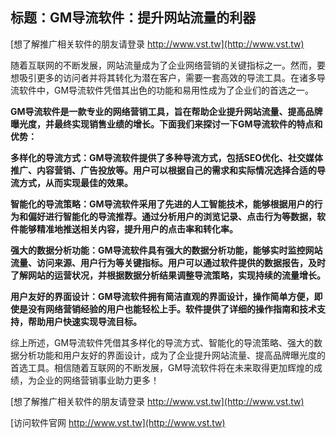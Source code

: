 ## **标题：GM导流软件：提升网站流量的利器**

[想了解推广相关软件的朋友请登录 http://www.vst.tw](http://www.vst.tw)

随着互联网的不断发展，网站流量成为了企业网络营销的关键指标之一。然而，要想吸引更多的访问者并将其转化为潜在客户，需要一套高效的导流工具。在诸多导流软件中，GM导流软件凭借其出色的功能和易用性成为了企业们的首选之一。

**GM导流软件是一款专业的网络营销工具，旨在帮助企业提升网站流量、提高品牌曝光度，并最终实现销售业绩的增长。下面我们来探讨一下GM导流软件的特点和优势：**

**多样化的导流方式：GM导流软件提供了多种导流方式，包括SEO优化、社交媒体推广、内容营销、广告投放等。用户可以根据自己的需求和实际情况选择合适的导流方式，从而实现最佳的效果。**

**智能化的导流策略：GM导流软件采用了先进的人工智能技术，能够根据用户的行为和偏好进行智能化的导流推荐。通过分析用户的浏览记录、点击行为等数据，软件能够精准地推送相关内容，提升用户的点击率和转化率。**

**强大的数据分析功能：GM导流软件具有强大的数据分析功能，能够实时监控网站流量、访问来源、用户行为等关键指标。用户可以通过软件提供的数据报告，及时了解网站的运营状况，并根据数据分析结果调整导流策略，实现持续的流量增长。**

**用户友好的界面设计：GM导流软件拥有简洁直观的界面设计，操作简单方便，即使是没有网络营销经验的用户也能轻松上手。软件提供了详细的操作指南和技术支持，帮助用户快速实现导流目标。**

综上所述，GM导流软件凭借其多样化的导流方式、智能化的导流策略、强大的数据分析功能和用户友好的界面设计，成为了企业提升网站流量、提高品牌曝光度的首选工具。相信随着互联网的不断发展，GM导流软件将在未来取得更加辉煌的成绩，为企业的网络营销事业助力更多！

[想了解推广相关软件的朋友请登录 http://www.vst.tw](http://www.vst.tw)


[访问软件官网 http://www.vst.tw](http://www.vst.tw)
